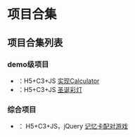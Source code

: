 # 项目合集

## 项目合集列表

### demo级项目
- ：H5+C3+JS [实现Calculator](./details/Cala.md)
- ：H5+C3+JS [圣诞彩灯](./details/ChristmasLights.md)

### 综合项目
- ： H5+C3+JS，jQuery [记忆卡配对游戏](./details/Cala.md)
